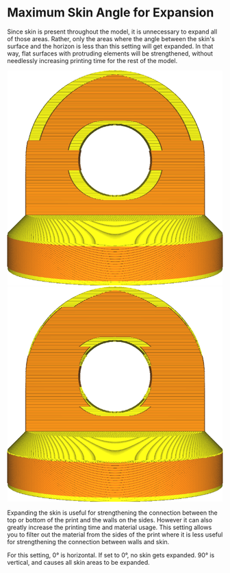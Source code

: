 Maximum Skin Angle for Expansion
====
Since skin is present throughout the model, it is unnecessary to expand all of those areas. Rather, only the areas where the angle between the skin's surface and the horizon is less than this setting will get expanded. In that way, flat surfaces with protruding elements will be strengthened, without needlessly increasing printing time for the rest of the model.


![Set to 90 degrees, all skin is expanded with the Skin Expand Distance setting](images/max_skin_angle_for_expansion_90.png)
![Set to 45 degrees, only the flat areas are expanded](images/max_skin_angle_for_expansion_45.png)

Expanding the skin is useful for strengthening the connection between the top or bottom of the print and the walls on the sides. However it can also greatly increase the printing time and material usage. This setting allows you to filter out the material from the sides of the print where it is less useful for strengthening the connection between walls and skin.

For this setting, 0° is horizontal. If set to 0°, no skin gets expanded. 90° is vertical, and causes all skin areas to be expanded.